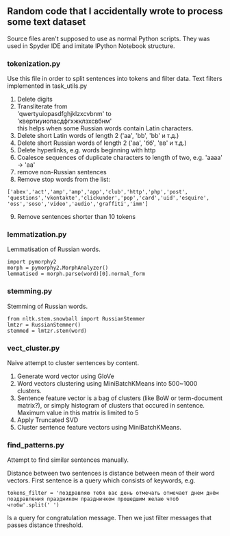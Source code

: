 ## Random code that I accidentally wrote to process some text dataset

Source files aren't supposed to use as normal Python scripts. They was used in Spyder IDE and imitate IPython Notebook structure.

### tokenization.py

Use this file in order to split sentences into tokens and filter data.
Text filters implemented in task_utils.py

1. Delete digits
2. Transliterate from <br>
   'qwertyuiopasdfghjklzxcvbnm' to <br>
   'квертиуиопасдфгхжклзхсвбнм' <br>
   this helps when some Russian words contain Latin characters.
3. Delete short Latin words of length 2 ('aa', 'bb', 'bb' и т.д.)
4. Delete short Russian words of length 2 ('аа', 'бб', 'вв' и т.д.)
5. Delete hyperlinks, e.g. words beginning with http
6. Coalesce sequences of duplicate characters to length of two, e.g. 'aaaa' -> 'aa'
7. remove non-Russian sentences
8. Remove stop words from the list:
  ```
['abex','act','amp','amp','app','club','http','php','post',
 'questions','vkontakte','clickunder','pop','card','uid','esquire',
 'oss','soso','video','audio','graffiti','imm']
 ```
9. Remove sentences shorter than 10 tokens

### lemmatization.py
Lemmatisation of Russian words.
```
import pymorphy2
morph = pymorphy2.MorphAnalyzer()
lemmatised = morph.parse(word)[0].normal_form
```

### stemming.py
Stemming of Russian words.
```
from nltk.stem.snowball import RussianStemmer
lmtzr = RussianStemmer()
stemmed = lmtzr.stem(word)
```

### vect_cluster.py

Naive attempt to cluster sentences by content.

1. Generate word vector using GloVe
2. Word vectors clustering using MiniBatchKMeans into 500~1000 clusters.
3. Sentence feature vector is a bag of clusters (like BoW or term-document matrix?), or simply histogram of clusters that occured in sentence. <br>
Maximum value in this matrix is limited to 5
4. Apply Truncated SVD
5. Cluster sentence feature vectors using MiniBatchKMeans.

### find_patterns.py

Attempt to find similar sentences manually.

Distance between two sentences is distance between mean of their word vectors.
First sentence is a query which consists of keywords, e.g.
```
tokens_filter = 'поздравляю тебя вас день отмечать отмечает днем днём поздравления праздником праздничком прошедшим желаю чтоб чтобы'.split(' ')
```
Is a query for congratulation message.
Then we just filter messages that passes distance threshold.
